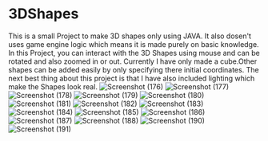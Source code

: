 # 3DShapes
This is a small Project to make 3D shapes only using JAVA.
It also dosen't uses game engine logic which means it is made purely on basic knowledge.
In this Project, you can interact with the 3D Shapes using mouse and can be rotated and also zoomed in or out.
Currently I have only made a cube.Other shapes can be added easily by only specifying there initial coordinates.
The next best thing about this project is that I have also included lighting which make the Shapes look real.
![Screenshot (176)](https://user-images.githubusercontent.com/56961805/116556833-883f6800-a91b-11eb-9d46-710e8f49dcc2.png)
![Screenshot (177)](https://user-images.githubusercontent.com/56961805/116556840-8a092b80-a91b-11eb-8020-a9e69b98ea37.png)
![Screenshot (178)](https://user-images.githubusercontent.com/56961805/116556843-8a092b80-a91b-11eb-83c6-b8d311e77702.png)
![Screenshot (179)](https://user-images.githubusercontent.com/56961805/116556846-8b3a5880-a91b-11eb-9079-2a1ea043a165.png)
![Screenshot (180)](https://user-images.githubusercontent.com/56961805/116556848-8bd2ef00-a91b-11eb-8aec-078a9586122f.png)
![Screenshot (181)](https://user-images.githubusercontent.com/56961805/116556851-8c6b8580-a91b-11eb-93e0-886d5aca1ff6.png)
![Screenshot (182)](https://user-images.githubusercontent.com/56961805/116556855-8d041c00-a91b-11eb-9a80-376e09f5d9c9.png)
![Screenshot (183)](https://user-images.githubusercontent.com/56961805/116556857-8d041c00-a91b-11eb-8742-d5343014050c.png)
![Screenshot (184)](https://user-images.githubusercontent.com/56961805/116556858-8d9cb280-a91b-11eb-9462-a6992ae6cf0f.png)
![Screenshot (185)](https://user-images.githubusercontent.com/56961805/116556862-8e354900-a91b-11eb-9491-92b187936390.png)
![Screenshot (186)](https://user-images.githubusercontent.com/56961805/116556867-8ecddf80-a91b-11eb-8b8a-6b5e6593655c.png)
![Screenshot (187)](https://user-images.githubusercontent.com/56961805/116556869-8f667600-a91b-11eb-9ea4-228a39eb1e0a.png)
![Screenshot (188)](https://user-images.githubusercontent.com/56961805/116556872-8fff0c80-a91b-11eb-98d2-5282a7945be7.png)
![Screenshot (190)](https://user-images.githubusercontent.com/56961805/116556877-9097a300-a91b-11eb-9ee7-01aa4c4d20a1.png)
![Screenshot (191)](https://user-images.githubusercontent.com/56961805/116556881-91303980-a91b-11eb-8327-0ea85f61dffc.png)
